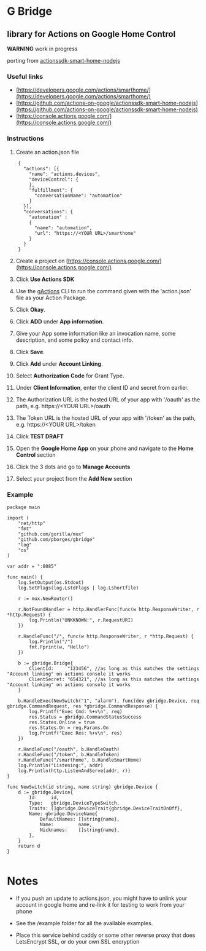 # G Bridge
## library for Actions on Google Home Control
**WARNING** work in progress

porting from [actionssdk-smart-home-nodejs](https://github.com/actions-on-google/actionssdk-smart-home-nodejs)

### Useful links
* [https://developers.google.com/actions/smarthome/](https://developers.google.com/actions/smarthome/)
* [https://github.com/actions-on-google/actionssdk-smart-home-nodejs](https://github.com/actions-on-google/actionssdk-smart-home-nodejs)
* [https://console.actions.google.com/](https://console.actions.google.com/)

### Instructions
1. Create an action.json file
```
    {
      "actions": [{
        "name": "actions.devices",
        "deviceControl": {
        },
        "fulfillment": {
          "conversationName": "automation"
        }
      }],
      "conversations": {
        "automation" :
        {
          "name": "automation",
          "url": "https://<YOUR URL>/smarthome"
        }
      }
    }
```

2. Create a project on [https://console.actions.google.com/](https://console.actions.google.com/)

3. Click **Use Actions SDK**

4. Use the [gActions](https://developers.google.com/actions/tools/gactions-cli) CLI to run the command given with the 'action.json' file as your Action Package.

5. Click **Okay**.

6. Click **ADD** under **App information**.

7. Give your App some information like an invocation name, some description, and some policy and contact info.

8. Click **Save**.

9. Click **Add** under **Account Linking**.

10. Select **Authorization Code** for Grant Type.

11. Under **Client Information**, enter the client ID and secret from earlier.

12. The Authorization URL is the hosted URL of your app with '/oauth' as the path, e.g. https://&lt;YOUR URL&gt;/oauth

13. The Token URL is the hosted URL of your app with '/token' as the path, e.g. https://&lt;YOUR URL&gt;/token

14. Click **TEST DRAFT**

15. Open the **Google Home App** on your phone and navigate to the **Home Control** section

15. Click the 3 dots and go to **Manage Accounts**

16. Select your project from the **Add New** section


### Example
```
package main

import (
	"net/http"
	"fmt"
	"github.com/gorilla/mux"
	"github.com/pborges/gbridge"
	"log"
	"os"
)

var addr = ":8085"

func main() {
	log.SetOutput(os.Stdout)
	log.SetFlags(log.LstdFlags | log.Lshortfile)

	r := mux.NewRouter()

	r.NotFoundHandler = http.HandlerFunc(func(w http.ResponseWriter, r *http.Request) {
		log.Println("UNKKNOWN:", r.RequestURI)
	})

	r.HandleFunc("/", func(w http.ResponseWriter, r *http.Request) {
		log.Println("/")
		fmt.Fprint(w, "Hello")
	})

	b := gbridge.Bridge{
		ClientId:     "123456", //as long as this matches the settings "Account linking" on actions console it works
		ClientSecret: "654321", //as long as this matches the settings "Account linking" on actions console it works
	}

	b.HandleExec(NewSwitch("1", "alarm"), func(dev gbridge.Device, req gbridge.CommandRequest, res *gbridge.CommandResponse) {
		log.Printf("Exec Cmd: %+v\n", req)
		res.Status = gbridge.CommandStatusSuccess
		res.States.Online = true
		res.States.On = req.Params.On
		log.Printf("Exec Res: %+v\n", res)
	})

	r.HandleFunc("/oauth", b.HandleOauth)
	r.HandleFunc("/token", b.HandleToken)
	r.HandleFunc("/smarthome", b.HandleSmartHome)
	log.Println("Listening:", addr)
	log.Println(http.ListenAndServe(addr, r))
}

func NewSwitch(id string, name string) gbridge.Device {
	d := gbridge.Device{
		Id:     id,
		Type:   gbridge.DeviceTypeSwitch,
		Traits: []gbridge.DeviceTrait{gbridge.DeviceTraitOnOff},
		Name: gbridge.DeviceName{
			DefaultNames: []string{name},
			Name:         name,
			Nicknames:    []string{name},
		},
	}
	return d
}


```
# Notes
* If you push an update to actions.json, you might have to unlink your account in google home and re-link it for testing to work from your phone

* See the /example folder for all the available examples. 

* Place this service behind caddy or some other reverse proxy that does LetsEncrypt SSL, or do your own SSL encryption
